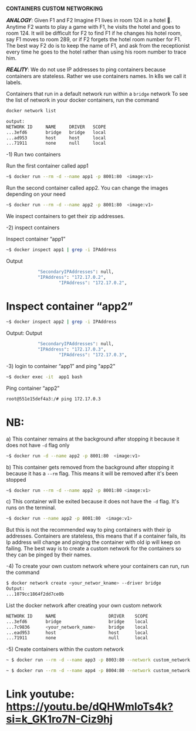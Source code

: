 𝐂𝐎𝐍𝐓𝐀𝐈𝐍𝐄𝐑𝐒 𝐂𝐔𝐒𝐓𝐎𝐌 𝐍𝐄𝐓𝐖𝐎𝐑𝐊𝐈𝐍𝐆

𝑨𝑵𝑨𝑳𝑶𝑮𝒀: Given F1 and F2
Imagine  F1  lives in room 124 in a  hotel 🏨. Anytime F2 wants to play a game with F1, he visits the hotel and goes to room 124. It will be difficult for F2 to find F1 if he changes his hotel room, say F1 moves to room 289, or if F2 forgets the hotel room number for F1. The best way F2 do is to keep the name of F1, and ask from the receptionist every time he goes to the hotel rather than using his room number to trace him.

𝑹𝑬𝑨𝑳𝑰𝑻𝒀: We do not use IP addresses to ping containers because containers are stateless. Rather we use containers names. In k8s we call it labels.

Containers that run in a default network run within a `bridge` network
To see the list of network in your docker containers, run the command
```bash
docker network list

output:
NETWORK ID     NAME     DRIVER   SCOPE
...3efd6       bridge   bridge   local
...ad953       host     host     local
...71911       none     null     local
```
-1) Run two containers 

Run the first container called app1
```bash
~$ docker run --rm -d --name app1 -p 8001:80  <image:v1>
```

Run the second container called app2. You can change the images depending on your need
```bash
~$ docker run --rm -d --name app2 -p 8001:80  <image:v1>
``` 
We inspect containers to get their zip addresses.

-2) inspect containers 

Inspect container “app1” 
```bash
~$ docker inspect app1 | grep -i IPAddress
```
Output
```bash
            "SecondaryIPAddresses": null,
            "IPAddress": "172.17.0.2",
                    "IPAddress": "172.17.0.2",
```

# Inspect container “app2” 
```bash
~$ docker inspect app2 | grep -i IPAddress
```
Output:
Output
```bash
            "SecondaryIPAddresses": null,
            "IPAddress": "172.17.0.3",
                    "IPAddress": "172.17.0.3",
```

-3) login to container “app1” and ping "app2"

```bash
~$ docker exec -it  app1 bash
```
Ping container “app2”
```bash
root@551e15def4a3:/# ping 172.17.0.3
```
# NB: 
 a) This container remains at the background after stopping it because it does not have `-d` flag only
 ```bash
~$ docker run -d --name app2 -p 8001:80  <image:v1>
```
 b) This container gets removed from the background after stopping it because it has a `--rm` flag. This means it will be removed after it's been stopped
 ```bash
~$ docker run --rm -d --name app2 -p 8001:80 <image:v1>
```
 c) This container will be exited because it does not have the `-d` flag. It's runs on the terminal.
 ```bash
~$ docker run --name app2 -p 8001:80  <image:v1>
```

But this is not the recommended way to ping containers with their ip addresses. Containers are stateless, this means that if a container fails, its Ip address will change and pinging the container with old ip will keep on failing. The best way is to create a custom network for the containers so they can be pinged by their names.

-4) To create your own custom network where your containers can run, run the command
```bash
$ docker network create <your_networ_kname> --driver bridge
Output:
...1079cc1864f2dd7ce0b
```
List the docker network after creating your own custom network
```bash
NETWORK ID     NAME                    DRIVER    SCOPE
...3efd6       bridge                  bridge    local
...7c9836      <your_network_name>     bridge    local
...ead953      host                    host      local
...71911       none                    null      local

```
-5) Create containers within the custom network 

```bash
~ $ docker run --rm -d --name app3 -p 8003:80 --network custom_network <image:v1>

~ $ docker run --rm -d --name app4 -p 8004:80 --network custom_network <image:v1>
```

# Link youtube: https://youtu.be/dQHWmIoTs4k?si=k_GK1ro7N-Ciz9hj
